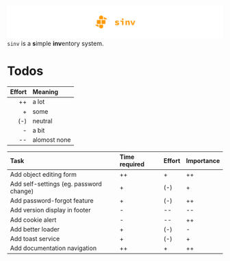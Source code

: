 ![logo][sinv_logo]
<span style="text-align: center;">`sinv` is a **s**imple **inv**entory system.</span>

[sinv_logo]: /docs/sinv_github_header.svg

# Todos

| Effort | Meaning      |
| -----: | :----------- |
|     ++ | a lot        |
|      + | some         |
|    (-) | neutral      |
|      - | a bit        |
|     -- | alomost none |

| Task                                    | Time required | Effort | Importance |
| :-------------------------------------- | :------------ | :----- | :--------- |
| Add object editing form                 | ++            | +      | ++         |
| Add self-settings (eg. password change) | +             | (-)    | +          |
| Add password-forgot feature             | +             | (-)    | ++         |
| Add version display in footer           | -             | --     | --         |
| Add cookie alert                        | -             | --     | ++         |
| Add better loader                       | +             | (-)    | -          |
| Add toast service                       | +             | (-)    | +          |
| Add documentation navigation            | ++            | +     | ++          |
